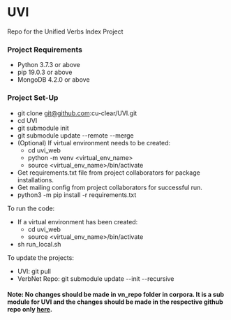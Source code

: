# UVI
Repo for the Unified Verbs Index Project

### Project Requirements

* Python 3.7.3 or above
* pip 19.0.3 or above
* MongoDB 4.2.0 or above

### Project Set-Up

* git clone git@github.com:cu-clear/UVI.git
* cd UVI
* git submodule init
* git submodule update --remote --merge
* (Optional) If virtual environment needs to be created:
    * cd uvi_web
    * python -m venv <virtual_env_name>
    * source <virtual_env_name>/bin/activate
* Get requirements.txt file from project collaborators for package installations.
* Get mailing config from project collaborators for successful run.
* python3 -m pip install -r requirements.txt

To run the code:
* If a virtual environment has been created:
    * cd uvi_web
    * source <virtual_env_name>/bin/activate
* sh run_local.sh

To update the projects:
* UVI: git pull
* VerbNet Repo: git submodule update --init --recursive

#### Note: No changes should be made in vn_repo folder in corpora. It is a sub module for UVI and the changes should be made in the respective github repo only [here](https://github.com/cu-clear/verbnet).